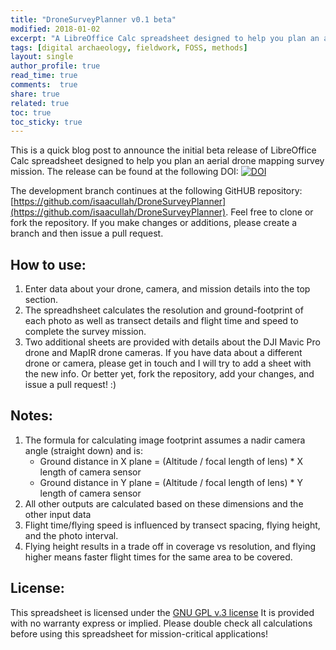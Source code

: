 ```yaml
---
title: "DroneSurveyPlanner v0.1 beta"
modified: 2018-01-02
excerpt: "A LibreOffice Calc spreadsheet designed to help you plan an aerial drone mapping survey mission."
tags: [digital archaeology, fieldwork, FOSS, methods]
layout: single
author_profile: true
read_time: true
comments:  true
share: true
related: true
toc: true
toc_sticky: true
---
```


This is a quick blog post to announce the initial beta release of LibreOffice Calc spreadsheet designed to help you plan an aerial drone mapping survey mission. The release can be found at the following DOI: [![DOI](https://zenodo.org/badge/DOI/10.5281/zenodo.1134686.svg)](https://doi.org/10.5281/zenodo.1134686)

The development branch continues at the following GitHUB repository: [https://github.com/isaacullah/DroneSurveyPlanner](https://github.com/isaacullah/DroneSurveyPlanner). Feel free to clone or fork the repository. If you make changes or additions, please create a branch and then issue a pull request.

## How to use:

1. Enter data about your drone, camera, and mission details into the top section.
2. The spreadhsheet calculates the resolution and ground-footprint of each photo as well as transect details and flight time and speed to complete the survey mission.
3. Two additional sheets are provided with details about the DJI Mavic Pro drone and MapIR drone cameras. If you have data about a different drone or camera, please get in touch and I will try to add a sheet with the new info. Or better yet, fork the repository, add your changes, and issue a pull request! :)

## Notes:

1. The formula for calculating image footprint assumes a nadir camera angle (straight down) and is: 
    - Ground distance in X plane = (Altitude / focal length of lens) * X length of camera sensor
    - Ground distance in Y plane = (Altitude / focal length of lens) * Y length of camera sensor
2. All other outputs are calculated based on these dimensions and the other input data
3. Flight time/flying speed is influenced by transect spacing, flying height, and the photo interval.
4. Flying height results in a trade off in coverage vs resolution, and flying higher means faster flight times for the same area to be covered.

## License:

This spreadsheet is licensed under the [GNU GPL v.3 license](https://www.gnu.org/licenses/gpl-3.0.en.html)
It is provided with no warranty express or implied.
Please double check all calculations before using this spreadsheet for mission-critical applications!


